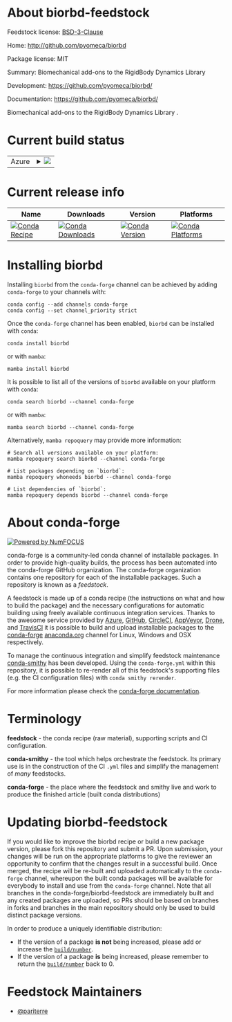 About biorbd-feedstock
======================

Feedstock license: [BSD-3-Clause](https://github.com/conda-forge/biorbd-feedstock/blob/main/LICENSE.txt)

Home: http://github.com/pyomeca/biorbd

Package license: MIT

Summary: Biomechanical add-ons to the RigidBody Dynamics Library 

Development: https://github.com/pyomeca/biorbd/

Documentation: https://github.com/pyomeca/biorbd/

Biomechanical add-ons to the RigidBody Dynamics Library .


Current build status
====================


<table>
    
  <tr>
    <td>Azure</td>
    <td>
      <details>
        <summary>
          <a href="https://dev.azure.com/conda-forge/feedstock-builds/_build/latest?definitionId=6874&branchName=main">
            <img src="https://dev.azure.com/conda-forge/feedstock-builds/_apis/build/status/biorbd-feedstock?branchName=main">
          </a>
        </summary>
        <table>
          <thead><tr><th>Variant</th><th>Status</th></tr></thead>
          <tbody><tr>
              <td>linux_64_numpy2.0python3.10.____cpython</td>
              <td>
                <a href="https://dev.azure.com/conda-forge/feedstock-builds/_build/latest?definitionId=6874&branchName=main">
                  <img src="https://dev.azure.com/conda-forge/feedstock-builds/_apis/build/status/biorbd-feedstock?branchName=main&jobName=linux&configuration=linux%20linux_64_numpy2.0python3.10.____cpython" alt="variant">
                </a>
              </td>
            </tr><tr>
              <td>linux_64_numpy2.0python3.11.____cpython</td>
              <td>
                <a href="https://dev.azure.com/conda-forge/feedstock-builds/_build/latest?definitionId=6874&branchName=main">
                  <img src="https://dev.azure.com/conda-forge/feedstock-builds/_apis/build/status/biorbd-feedstock?branchName=main&jobName=linux&configuration=linux%20linux_64_numpy2.0python3.11.____cpython" alt="variant">
                </a>
              </td>
            </tr><tr>
              <td>linux_64_numpy2.0python3.12.____cpython</td>
              <td>
                <a href="https://dev.azure.com/conda-forge/feedstock-builds/_build/latest?definitionId=6874&branchName=main">
                  <img src="https://dev.azure.com/conda-forge/feedstock-builds/_apis/build/status/biorbd-feedstock?branchName=main&jobName=linux&configuration=linux%20linux_64_numpy2.0python3.12.____cpython" alt="variant">
                </a>
              </td>
            </tr><tr>
              <td>osx_64_numpy2.0python3.10.____cpython</td>
              <td>
                <a href="https://dev.azure.com/conda-forge/feedstock-builds/_build/latest?definitionId=6874&branchName=main">
                  <img src="https://dev.azure.com/conda-forge/feedstock-builds/_apis/build/status/biorbd-feedstock?branchName=main&jobName=osx&configuration=osx%20osx_64_numpy2.0python3.10.____cpython" alt="variant">
                </a>
              </td>
            </tr><tr>
              <td>osx_64_numpy2.0python3.11.____cpython</td>
              <td>
                <a href="https://dev.azure.com/conda-forge/feedstock-builds/_build/latest?definitionId=6874&branchName=main">
                  <img src="https://dev.azure.com/conda-forge/feedstock-builds/_apis/build/status/biorbd-feedstock?branchName=main&jobName=osx&configuration=osx%20osx_64_numpy2.0python3.11.____cpython" alt="variant">
                </a>
              </td>
            </tr><tr>
              <td>osx_64_numpy2.0python3.12.____cpython</td>
              <td>
                <a href="https://dev.azure.com/conda-forge/feedstock-builds/_build/latest?definitionId=6874&branchName=main">
                  <img src="https://dev.azure.com/conda-forge/feedstock-builds/_apis/build/status/biorbd-feedstock?branchName=main&jobName=osx&configuration=osx%20osx_64_numpy2.0python3.12.____cpython" alt="variant">
                </a>
              </td>
            </tr><tr>
              <td>osx_arm64_numpy2.0python3.10.____cpython</td>
              <td>
                <a href="https://dev.azure.com/conda-forge/feedstock-builds/_build/latest?definitionId=6874&branchName=main">
                  <img src="https://dev.azure.com/conda-forge/feedstock-builds/_apis/build/status/biorbd-feedstock?branchName=main&jobName=osx&configuration=osx%20osx_arm64_numpy2.0python3.10.____cpython" alt="variant">
                </a>
              </td>
            </tr><tr>
              <td>osx_arm64_numpy2.0python3.11.____cpython</td>
              <td>
                <a href="https://dev.azure.com/conda-forge/feedstock-builds/_build/latest?definitionId=6874&branchName=main">
                  <img src="https://dev.azure.com/conda-forge/feedstock-builds/_apis/build/status/biorbd-feedstock?branchName=main&jobName=osx&configuration=osx%20osx_arm64_numpy2.0python3.11.____cpython" alt="variant">
                </a>
              </td>
            </tr><tr>
              <td>osx_arm64_numpy2.0python3.12.____cpython</td>
              <td>
                <a href="https://dev.azure.com/conda-forge/feedstock-builds/_build/latest?definitionId=6874&branchName=main">
                  <img src="https://dev.azure.com/conda-forge/feedstock-builds/_apis/build/status/biorbd-feedstock?branchName=main&jobName=osx&configuration=osx%20osx_arm64_numpy2.0python3.12.____cpython" alt="variant">
                </a>
              </td>
            </tr><tr>
              <td>win_64_numpy2.0python3.10.____cpython</td>
              <td>
                <a href="https://dev.azure.com/conda-forge/feedstock-builds/_build/latest?definitionId=6874&branchName=main">
                  <img src="https://dev.azure.com/conda-forge/feedstock-builds/_apis/build/status/biorbd-feedstock?branchName=main&jobName=win&configuration=win%20win_64_numpy2.0python3.10.____cpython" alt="variant">
                </a>
              </td>
            </tr><tr>
              <td>win_64_numpy2.0python3.11.____cpython</td>
              <td>
                <a href="https://dev.azure.com/conda-forge/feedstock-builds/_build/latest?definitionId=6874&branchName=main">
                  <img src="https://dev.azure.com/conda-forge/feedstock-builds/_apis/build/status/biorbd-feedstock?branchName=main&jobName=win&configuration=win%20win_64_numpy2.0python3.11.____cpython" alt="variant">
                </a>
              </td>
            </tr><tr>
              <td>win_64_numpy2.0python3.12.____cpython</td>
              <td>
                <a href="https://dev.azure.com/conda-forge/feedstock-builds/_build/latest?definitionId=6874&branchName=main">
                  <img src="https://dev.azure.com/conda-forge/feedstock-builds/_apis/build/status/biorbd-feedstock?branchName=main&jobName=win&configuration=win%20win_64_numpy2.0python3.12.____cpython" alt="variant">
                </a>
              </td>
            </tr>
          </tbody>
        </table>
      </details>
    </td>
  </tr>
</table>

Current release info
====================

| Name | Downloads | Version | Platforms |
| --- | --- | --- | --- |
| [![Conda Recipe](https://img.shields.io/badge/recipe-biorbd-green.svg)](https://anaconda.org/conda-forge/biorbd) | [![Conda Downloads](https://img.shields.io/conda/dn/conda-forge/biorbd.svg)](https://anaconda.org/conda-forge/biorbd) | [![Conda Version](https://img.shields.io/conda/vn/conda-forge/biorbd.svg)](https://anaconda.org/conda-forge/biorbd) | [![Conda Platforms](https://img.shields.io/conda/pn/conda-forge/biorbd.svg)](https://anaconda.org/conda-forge/biorbd) |

Installing biorbd
=================

Installing `biorbd` from the `conda-forge` channel can be achieved by adding `conda-forge` to your channels with:

```
conda config --add channels conda-forge
conda config --set channel_priority strict
```

Once the `conda-forge` channel has been enabled, `biorbd` can be installed with `conda`:

```
conda install biorbd
```

or with `mamba`:

```
mamba install biorbd
```

It is possible to list all of the versions of `biorbd` available on your platform with `conda`:

```
conda search biorbd --channel conda-forge
```

or with `mamba`:

```
mamba search biorbd --channel conda-forge
```

Alternatively, `mamba repoquery` may provide more information:

```
# Search all versions available on your platform:
mamba repoquery search biorbd --channel conda-forge

# List packages depending on `biorbd`:
mamba repoquery whoneeds biorbd --channel conda-forge

# List dependencies of `biorbd`:
mamba repoquery depends biorbd --channel conda-forge
```


About conda-forge
=================

[![Powered by
NumFOCUS](https://img.shields.io/badge/powered%20by-NumFOCUS-orange.svg?style=flat&colorA=E1523D&colorB=007D8A)](https://numfocus.org)

conda-forge is a community-led conda channel of installable packages.
In order to provide high-quality builds, the process has been automated into the
conda-forge GitHub organization. The conda-forge organization contains one repository
for each of the installable packages. Such a repository is known as a *feedstock*.

A feedstock is made up of a conda recipe (the instructions on what and how to build
the package) and the necessary configurations for automatic building using freely
available continuous integration services. Thanks to the awesome service provided by
[Azure](https://azure.microsoft.com/en-us/services/devops/), [GitHub](https://github.com/),
[CircleCI](https://circleci.com/), [AppVeyor](https://www.appveyor.com/),
[Drone](https://cloud.drone.io/welcome), and [TravisCI](https://travis-ci.com/)
it is possible to build and upload installable packages to the
[conda-forge](https://anaconda.org/conda-forge) [anaconda.org](https://anaconda.org/)
channel for Linux, Windows and OSX respectively.

To manage the continuous integration and simplify feedstock maintenance
[conda-smithy](https://github.com/conda-forge/conda-smithy) has been developed.
Using the ``conda-forge.yml`` within this repository, it is possible to re-render all of
this feedstock's supporting files (e.g. the CI configuration files) with ``conda smithy rerender``.

For more information please check the [conda-forge documentation](https://conda-forge.org/docs/).

Terminology
===========

**feedstock** - the conda recipe (raw material), supporting scripts and CI configuration.

**conda-smithy** - the tool which helps orchestrate the feedstock.
                   Its primary use is in the construction of the CI ``.yml`` files
                   and simplify the management of *many* feedstocks.

**conda-forge** - the place where the feedstock and smithy live and work to
                  produce the finished article (built conda distributions)


Updating biorbd-feedstock
=========================

If you would like to improve the biorbd recipe or build a new
package version, please fork this repository and submit a PR. Upon submission,
your changes will be run on the appropriate platforms to give the reviewer an
opportunity to confirm that the changes result in a successful build. Once
merged, the recipe will be re-built and uploaded automatically to the
`conda-forge` channel, whereupon the built conda packages will be available for
everybody to install and use from the `conda-forge` channel.
Note that all branches in the conda-forge/biorbd-feedstock are
immediately built and any created packages are uploaded, so PRs should be based
on branches in forks and branches in the main repository should only be used to
build distinct package versions.

In order to produce a uniquely identifiable distribution:
 * If the version of a package **is not** being increased, please add or increase
   the [``build/number``](https://docs.conda.io/projects/conda-build/en/latest/resources/define-metadata.html#build-number-and-string).
 * If the version of a package **is** being increased, please remember to return
   the [``build/number``](https://docs.conda.io/projects/conda-build/en/latest/resources/define-metadata.html#build-number-and-string)
   back to 0.

Feedstock Maintainers
=====================

* [@pariterre](https://github.com/pariterre/)

